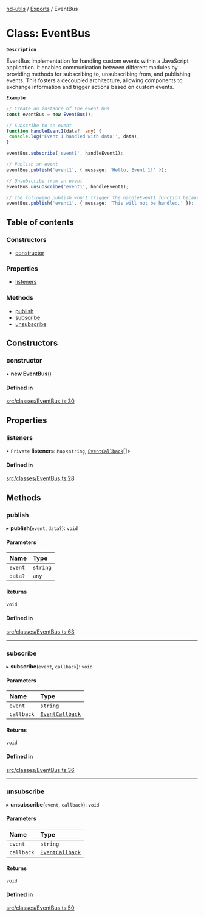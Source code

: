 [hd-utils](../README.md) / [Exports](../modules.md) / EventBus

# Class: EventBus

**`Description`**

EventBus implementation for handling custom events within a JavaScript application. It enables communication between different modules by providing methods for subscribing to, unsubscribing from, and publishing events. This fosters a decoupled architecture, allowing components to exchange information and trigger actions based on custom events.

**`Example`**

```ts
// Create an instance of the event bus
const eventBus = new EventBus();

// Subscribe to an event
function handleEvent1(data?: any) {
 console.log('Event 1 handled with data:', data);
}

eventBus.subscribe('event1', handleEvent1);

// Publish an event
eventBus.publish('event1', { message: 'Hello, Event 1!' });

// Unsubscribe from an event
eventBus.unsubscribe('event1', handleEvent1);

// The following publish won't trigger the handleEvent1 function because it's unsubscribed
eventBus.publish('event1', { message: 'This will not be handled.' });
```

## Table of contents

### Constructors

- [constructor](EventBus.md#constructor)

### Properties

- [listeners](EventBus.md#listeners)

### Methods

- [publish](EventBus.md#publish)
- [subscribe](EventBus.md#subscribe)
- [unsubscribe](EventBus.md#unsubscribe)

## Constructors

### constructor

• **new EventBus**()

#### Defined in

[src/classes/EventBus.ts:30](https://github.com/AhmadHddad/h-utils/blob/6c6e43b/src/classes/EventBus.ts#L30)

## Properties

### listeners

• `Private` **listeners**: `Map`<`string`, [`EventCallback`](../modules.md#eventcallback)[]\>

#### Defined in

[src/classes/EventBus.ts:28](https://github.com/AhmadHddad/h-utils/blob/6c6e43b/src/classes/EventBus.ts#L28)

## Methods

### publish

▸ **publish**(`event`, `data?`): `void`

#### Parameters

| Name | Type |
| :------ | :------ |
| `event` | `string` |
| `data?` | `any` |

#### Returns

`void`

#### Defined in

[src/classes/EventBus.ts:63](https://github.com/AhmadHddad/h-utils/blob/6c6e43b/src/classes/EventBus.ts#L63)

___

### subscribe

▸ **subscribe**(`event`, `callback`): `void`

#### Parameters

| Name | Type |
| :------ | :------ |
| `event` | `string` |
| `callback` | [`EventCallback`](../modules.md#eventcallback) |

#### Returns

`void`

#### Defined in

[src/classes/EventBus.ts:36](https://github.com/AhmadHddad/h-utils/blob/6c6e43b/src/classes/EventBus.ts#L36)

___

### unsubscribe

▸ **unsubscribe**(`event`, `callback`): `void`

#### Parameters

| Name | Type |
| :------ | :------ |
| `event` | `string` |
| `callback` | [`EventCallback`](../modules.md#eventcallback) |

#### Returns

`void`

#### Defined in

[src/classes/EventBus.ts:50](https://github.com/AhmadHddad/h-utils/blob/6c6e43b/src/classes/EventBus.ts#L50)
